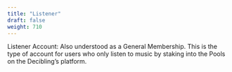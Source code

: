 ```yaml
---
title: "Listener"
draft: false
weight: 710
---
```

Listener Account:
Also understood as a General Membership. This is the type of account for users who only listen to music by staking into the Pools on the Decibling’s platform.

